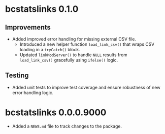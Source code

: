 # bcstatslinks 0.1.0

## Improvements
* Added improved error handling for missing external CSV file.
  * Introduced a new helper function `load_link_csv()` that wraps CSV loading in a `tryCatch()` block.
  * Updated `linkModServer()` to handle `NULL` results from `load_link_csv()` gracefully using `ifelse()` logic.

## Testing
* Added unit tests to improve test coverage and ensure robustness of new error handling logic.



# bcstatslinks 0.0.0.9000

* Added a `NEWS.md` file to track changes to the package.
